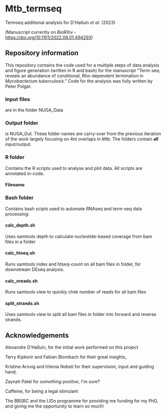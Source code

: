 # Mtb_termseq
Termseq additional analysis for  D'Halluin _et al._ (2023)

(Manuscript currently on BioRXiv -  https://doi.org/10.1101/2022.06.01.494293)

## Repository information

This repository contains the code used for a multiple steps of data analysis and figure generation (written in R and bash) for the manuscript "Term-seq reveals an abundance of conditional, Rho-dependent termination in _Mycobacterium tuberculosis_."  Code for the analysis was fully written by Peter Polgar.

### Input files
are in the folder NUGA_Data 

### Output folder
is NUGA_Out. These folder names are carry-over from the previous iteration of the work largely focusing on 4nt overlaps in _Mtb_. The folders contain **all** input/output.

### R folder
Contains the R scripts used to analyse and plot data. All scripts are annotated in-code.

#### Filename

### Bash folder
Contains bash scipts used to automate RNAseq and term-seq data processing:

#### calc_depth.sh
Uses samtools depth to calculate nucleotide-based coverage from bam files in a folder

#### calc_htseq.sh
Runs samtools index and htseq-count on all bam files in folder, for downstream DEseq analysis.

#### calc_nreads.sh
Runs samtools view to quickly chek number of reads for all bam files

#### split_strands.sh
Uses samtools view to split all bam files in folder into forward and reverse strands. 


## Acknowledgements

Alexandre D'Halluin, for the initial work performed on this project

Terry Kipkorir and Fabian Blombach for their great insights,

Kristine Arnvig and Irilenia Nobeli for their supervision, input and guiding hand,

Zaynah Patel for _something positive_, I'm sure?

Caffeine, for being a legal stimulant

The BBSRC and the LIDo programme for providing me funding for my PhD, and giving me the opportunity to learn so much!
